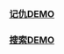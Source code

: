
### [记仇DEMO](https://qipeijun.github.io/jichou/)
### [搜索DEMO](https://qipeijun.github.io/jichou/search.html)

